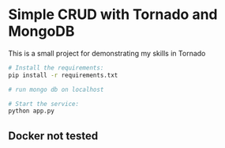 # Simple CRUD with Tornado and MongoDB

This is a small project for demonstrating my skills in Tornado

```bash
# Install the requirements:
pip install -r requirements.txt

# run mongo db on localhost

# Start the service:
python app.py
```
## Docker not tested

